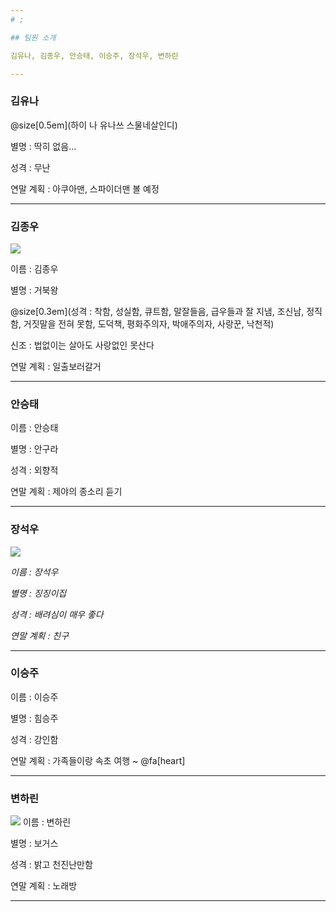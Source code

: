 ```yaml
---
# ;

## 팀원 소개

김유나, 김종우, 안승태, 이승주, 장석우, 변하린

---
```

### 김유나

@size[0.5em](하이 나 유나쓰 스물네살인디)

별명 : 딱히 없음...

성격 : 무난

연말 계획 : 아쿠아맨, 스파이더맨 볼 예정

---
### 김종우
![](https://vignette.wikia.nocookie.net/pokemon/images/3/39/%EC%A6%88%EB%AF%B8%EC%9D%98_%EB%A9%94%EA%B0%80%EA%B1%B0%EB%B6%81%EC%99%95.png/revision/latest?cb=20140425180943&path-prefix=ko)

이름 : 김종우

별명 : 거북왕

@size[0.3em](성격 : 착함, 성실함, 큐트함, 말잘들음, 급우들과 잘 지냄, 조신남, 정직함, 거짓말을 전혀 못함, 도덕책, 평화주의자, 박애주의자, 사랑꾼, 낙천적)

신조 : 법없이는 살아도 사랑없인 못산다

연말 계획 : 일출보러갈거

---
### 안승태

이름 : 안승태

별명 : 안구라

성격 : 외향적

연말 계획 : 제야의 종소리 듣기


---
### 장석우
![](https://steamitimages.com/450x450/http://mblogthumb4.phinf.naver.net/20141020_215/kimmisung08_1413743556738FatLL_JPEG/%BA%B8%B1%DB%BA%B8%B1%DB-%BD%BA%C6%F9%C1%F6%B9%E4-%C6%E4%C0%CC%C6%DB-%C5%E4%C0%CC%2C%BD%BA%C6%F9%C1%F6%B9%E4-%B5%EE%C0%E5%C0%CE%B9%B0%2C%C6%E4%C0%CC%C6%DB-%C5%E4%C0%CC%2C%C6%E4%C0%CC%C6%DB-%C5%A9%B7%A1%C7%C1%C6%AE%2C%C0%CE%C5%D7%B8%AE%BE%EE-%BC%D2%C7%B0%2C%C1%BE%C0%CC%B8%F0%C7%FC%2C%BD%BA%C6%F9%C1%F6%B9%E4-%C6%E4%C0%CC%C6%DB-%C5%E4%C0%CCdfkj3o2ifjkl.jpg?type=w2)

*이름 : 장석우*

*별명 : 징징이집*

*성격 : 배려심이 매우 좋다*
 
*연말 계획 : 친구*

---
### 이승주

이름 : 이승주

별명 : 힘승주

성격 : 강인함

연말 계획 : 가족들이랑 속초 여행 ~ @fa[heart]


---
### 변하린
![](https://seoul-p-studio.bunjang.net/product/49246632_1_1464402270_w434.jpg)
이름 : 변하린

별명 : 보거스

성격 : 밝고 천진난만함

연말 계획 : 노래방

---
